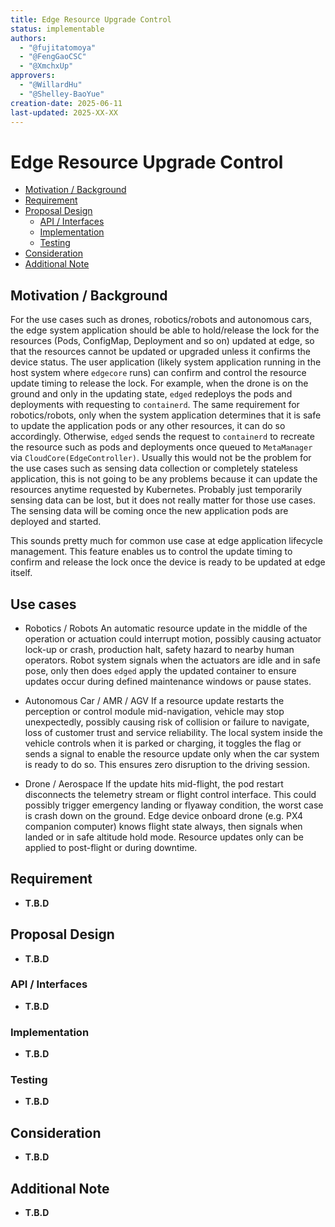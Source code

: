 ```yaml
---
title: Edge Resource Upgrade Control
status: implementable
authors:
  - "@fujitatomoya"
  - "@FengGaoCSC"
  - "@XmchxUp"
approvers:
  - "@WillardHu"
  - "@Shelley-BaoYue"
creation-date: 2025-06-11
last-updated: 2025-XX-XX
---
```


# Edge Resource Upgrade Control

- [Motivation / Background](#motivation--background)
- [Requirement](#requirement)
- [Proposal Design](#proposal-design)
  - [API / Interfaces](#api--interfaces)
  - [Implementation](#implementation)
  - [Testing](#testing)
- [Consideration](#consideration)
- [Additional Note](#additional-note)

## Motivation / Background

For the use cases such as drones, robotics/robots and autonomous cars, the edge system application should be able to hold/release the lock for the resources (Pods, ConfigMap, Deployment and so on) updated at edge, so that the resources cannot be updated or upgraded unless it confirms the device status.
The user application (likely system application running in the host system where `edgecore` runs) can confirm and control the resource update timing to release the lock.
For example, when the drone is on the ground and only in the updating state, `edged` redeploys the pods and deployments with requesting to `containerd`.
The same requirement for robotics/robots, only when the system application determines that it is safe to update the application pods or any other resources, it can do so accordingly.
Otherwise, `edged` sends the request to `containerd` to recreate the resource such as pods and deployments once queued to `MetaManager` via `CloudCore(EdgeController)`.
Usually this would not be the problem for the use cases such as sensing data collection or completely stateless application, this is not going to be any problems because it can update the resources anytime requested by Kubernetes.
Probably just temporarily sensing data can be lost, but it does not really matter for those use cases.
The sensing data will be coming once the new application pods are deployed and started.

This sounds pretty much for common use case at edge application lifecycle management.
This feature enables us to control the update timing to confirm and release the lock once the device is ready to be updated at edge itself.

## Use cases

- Robotics / Robots
  An automatic resource update in the middle of the operation or actuation could interrupt motion, possibly causing actuator lock-up or crash, production halt, safety hazard to nearby human operators.
  Robot system signals when the actuators are idle and in safe pose, only then does `edged` apply the updated container to ensure updates occur during defined maintenance windows or pause states.

- Autonomous Car / AMR / AGV
  If a resource update restarts the perception or control module mid-navigation, vehicle may stop unexpectedly, possibly causing risk of collision or failure to navigate, loss of customer trust and service reliability.
  The local system inside the vehicle controls when it is parked or charging, it toggles the flag or sends a signal to enable the resource update only when the car system is ready to do so.
  This ensures zero disruption to the driving session.

- Drone / Aerospace
  If the update hits mid-flight, the pod restart disconnects the telemetry stream or flight control interface.
  This could possibly trigger emergency landing or flyaway condition, the worst case is crash down on the ground.
  Edge device onboard drone (e.g. PX4 companion computer) knows flight state always, then signals when landed or in safe altitude hold mode.
  Resource updates only can be applied to post-flight or during downtime.

## Requirement

- **T.B.D**

## Proposal Design

- **T.B.D**

### API / Interfaces

- **T.B.D**

### Implementation

- **T.B.D**

### Testing

- **T.B.D**

## Consideration

- **T.B.D**

## Additional Note

- **T.B.D**
